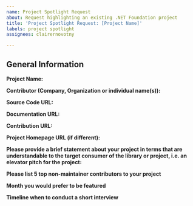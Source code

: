 ```yaml
---
name: Project Spotlight Request
about: Request highlighting an existing .NET Foundation project
title: 'Project Spotlight Request: [Project Name]'
labels: project spotlight
assignees: clairernovotny

---
```


## General Information

**Project Name:**

**Contributor (Company, Organization or individual name(s)):**

**Source Code URL:**

**Documentation URL:**

**Contribution URL:**

**Project Homepage URL (if different):**

**Please provide a brief statement about your project in terms that are understandable to the target consumer of the library or project, i.e. an elevator pitch for the project:**

**Please list 5 top non-maintainer contributors to your project**

**Month you would prefer to be featured**

**Timeline when to conduct a short interview**



